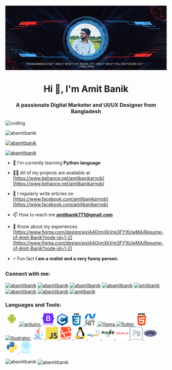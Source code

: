 ![logo](https://github.com/abamitbanik/abamitbanik/blob/main/GitHub%20Banner.png)
<h1 align="center">Hi 👋, I'm Amit Banik</h1>
<h3 align="center">A passionate Digital Marketer and UI/UX Designer from Bangladesh</h3>

<img align="center" alt="coding" width="400" src="https://i.gifer.com/4I9G.gif">

<p align="left"> <img src="https://komarev.com/ghpvc/?username=abamitbanik&label=Profile%20views&color=0e75b6&style=flat" alt="abamitbanik" /> </p>

<p align="left"> <a href="https://github.com/ryo-ma/github-profile-trophy"><img src="https://github-profile-trophy.vercel.app/?username=abamitbanik" alt="abamitbanik" /></a> </p>

<p align="left"> <a href="https://twitter.com/abamitbanik" target="blank"><img src="https://img.shields.io/twitter/follow/abamitbanik?logo=twitter&style=for-the-badge" alt="abamitbanik" /></a> </p>

- 🌱 I'm currently learning **Python language**

- 👨‍💻 All of my projects are available at [https://www.behance.net/amitbanikarnob](https://www.behance.net/amitbanikarnob)

- 📝 I regularly write articles on [https://www.facebook.com/amitbanikarnob](https://www.facebook.com/amitbanikarnob)

- 📫 How to reach me **amitbanik771@gmail.com**

- 📄 Know about my experiences [https://www.figma.com/design/wxiA4OrmXkVre3FY1tUwMA/Resume-of-Amit-Banik?node-id=1-2](https://www.figma.com/design/wxiA4OrmXkVre3FY1tUwMA/Resume-of-Amit-Banik?node-id=1-2)

- ⚡ Fun fact **I am a realist and a very funny person.**

<h3 align="left">Connect with me:</h3>
<p align="left">
<a href="https://twitter.com/abamitbanik" target="blank"><img align="center" src="https://raw.githubusercontent.com/rahuldkjain/github-profile-readme-generator/master/src/images/icons/Social/twitter.svg" alt="abamitbanik" height="30" width="40" /></a>
<a href="https://linkedin.com/in/abamitbanik" target="blank"><img align="center" src="https://raw.githubusercontent.com/rahuldkjain/github-profile-readme-generator/master/src/images/icons/Social/linked-in-alt.svg" alt="abamitbanik" height="30" width="40" /></a>
<a href="https://fb.com/abamitbanik" target="blank"><img align="center" src="https://raw.githubusercontent.com/rahuldkjain/github-profile-readme-generator/master/src/images/icons/Social/facebook.svg" alt="abamitbanik" height="30" width="40" /></a>
<a href="https://instagram.com/abamitbanik" target="blank"><img align="center" src="https://raw.githubusercontent.com/rahuldkjain/github-profile-readme-generator/master/src/images/icons/Social/instagram.svg" alt="abamitbanik" height="30" width="40" /></a>
<a href="https://dribbble.com/amitbanik" target="blank"><img align="center" src="https://raw.githubusercontent.com/rahuldkjain/github-profile-readme-generator/master/src/images/icons/Social/dribbble.svg" alt="amitbanik" height="30" width="40" /></a>
<a href="https://www.behance.net/abamitbanik" target="blank"><img align="center" src="https://raw.githubusercontent.com/rahuldkjain/github-profile-readme-generator/master/src/images/icons/Social/behance.svg" alt="abamitbanik" height="30" width="40" /></a>
<a href="https://www.youtube.com/c/abamitbanik" target="blank"><img align="center" src="https://raw.githubusercontent.com/rahuldkjain/github-profile-readme-generator/master/src/images/icons/Social/youtube.svg" alt="abamitbanik" height="30" width="40" /></a>
<a href="https://www.hackerrank.com/amitbanik" target="blank"><img align="center" src="https://raw.githubusercontent.com/rahuldkjain/github-profile-readme-generator/master/src/images/icons/Social/hackerrank.svg" alt="amitbanik" height="30" width="40" /></a>
</p>

<h3 align="left">Languages and Tools:</h3>
<p align="left"> <a href="https://developer.android.com" target="_blank" rel="noreferrer"> <img src="https://raw.githubusercontent.com/devicons/devicon/master/icons/android/android-original-wordmark.svg" alt="android" width="40" height="40"/> </a> <a href="https://www.arduino.cc/" target="_blank" rel="noreferrer"> <img src="https://cdn.worldvectorlogo.com/logos/arduino-1.svg" alt="arduino" width="40" height="40"/> </a> <a href="https://getbootstrap.com" target="_blank" rel="noreferrer"> <img src="https://raw.githubusercontent.com/devicons/devicon/master/icons/bootstrap/bootstrap-plain-wordmark.svg" alt="bootstrap" width="40" height="40"/> </a> <a href="https://www.cprogramming.com/" target="_blank" rel="noreferrer"> <img src="https://raw.githubusercontent.com/devicons/devicon/master/icons/c/c-original.svg" alt="c" width="40" height="40"/> </a> <a href="https://www.w3schools.com/css/" target="_blank" rel="noreferrer"> <img src="https://raw.githubusercontent.com/devicons/devicon/master/icons/css3/css3-original-wordmark.svg" alt="css3" width="40" height="40"/> </a> <a href="https://dotnet.microsoft.com/" target="_blank" rel="noreferrer"> <img src="https://raw.githubusercontent.com/devicons/devicon/master/icons/dot-net/dot-net-original-wordmark.svg" alt="dotnet" width="40" height="40"/> </a> <a href="https://www.figma.com/" target="_blank" rel="noreferrer"> <img src="https://www.vectorlogo.zone/logos/figma/figma-icon.svg" alt="figma" width="40" height="40"/> </a> <a href="https://flutter.dev" target="_blank" rel="noreferrer"> <img src="https://www.vectorlogo.zone/logos/flutterio/flutterio-icon.svg" alt="flutter" width="40" height="40"/> </a> <a href="https://www.w3.org/html/" target="_blank" rel="noreferrer"> <img src="https://raw.githubusercontent.com/devicons/devicon/master/icons/html5/html5-original-wordmark.svg" alt="html5" width="40" height="40"/> </a> <a href="https://www.adobe.com/in/products/illustrator.html" target="_blank" rel="noreferrer"> <img src="https://www.vectorlogo.zone/logos/adobe_illustrator/adobe_illustrator-icon.svg" alt="illustrator" width="40" height="40"/> </a> <a href="https://www.java.com" target="_blank" rel="noreferrer"> <img src="https://raw.githubusercontent.com/devicons/devicon/master/icons/java/java-original.svg" alt="java" width="40" height="40"/> </a> <a href="https://developer.mozilla.org/en-US/docs/Web/JavaScript" target="_blank" rel="noreferrer"> <img src="https://raw.githubusercontent.com/devicons/devicon/master/icons/javascript/javascript-original.svg" alt="javascript" width="40" height="40"/> </a> <a href="https://laravel.com/" target="_blank" rel="noreferrer"> <img src="https://raw.githubusercontent.com/devicons/devicon/master/icons/laravel/laravel-plain-wordmark.svg" alt="laravel" width="40" height="40"/> </a> <a href="https://www.linux.org/" target="_blank" rel="noreferrer"> <img src="https://raw.githubusercontent.com/devicons/devicon/master/icons/linux/linux-original.svg" alt="linux" width="40" height="40"/> </a> <a href="https://www.mysql.com/" target="_blank" rel="noreferrer"> <img src="https://raw.githubusercontent.com/devicons/devicon/master/icons/mysql/mysql-original-wordmark.svg" alt="mysql" width="40" height="40"/> </a> <a href="https://nodejs.org" target="_blank" rel="noreferrer"> <img src="https://raw.githubusercontent.com/devicons/devicon/master/icons/nodejs/nodejs-original-wordmark.svg" alt="nodejs" width="40" height="40"/> </a> <a href="https://www.oracle.com/" target="_blank" rel="noreferrer"> <img src="https://raw.githubusercontent.com/devicons/devicon/master/icons/oracle/oracle-original.svg" alt="oracle" width="40" height="40"/> </a> <a href="https://www.photoshop.com/en" target="_blank" rel="noreferrer"> <img src="https://raw.githubusercontent.com/devicons/devicon/master/icons/photoshop/photoshop-line.svg" alt="photoshop" width="40" height="40"/> </a> <a href="https://www.php.net" target="_blank" rel="noreferrer"> <img src="https://raw.githubusercontent.com/devicons/devicon/master/icons/php/php-original.svg" alt="php" width="40" height="40"/> </a> <a href="https://www.python.org" target="_blank" rel="noreferrer"> <img src="https://raw.githubusercontent.com/devicons/devicon/master/icons/python/python-original.svg" alt="python" width="40" height="40"/> </a> <a href="https://reactjs.org/" target="_blank" rel="noreferrer"> <img src="https://raw.githubusercontent.com/devicons/devicon/master/icons/react/react-original-wordmark.svg" alt="react" width="40" height="40"/> </a> </p>

<p><img align="left" src="https://github-readme-stats.vercel.app/api/top-langs?username=abamitbanik&show_icons=true&locale=en&layout=compact" alt="abamitbanik" /></p>

<p>&nbsp;<img align="center" src="https://github-readme-stats.vercel.app/api?username=abamitbanik&show_icons=true&locale=en" alt="abamitbanik" /></p>
